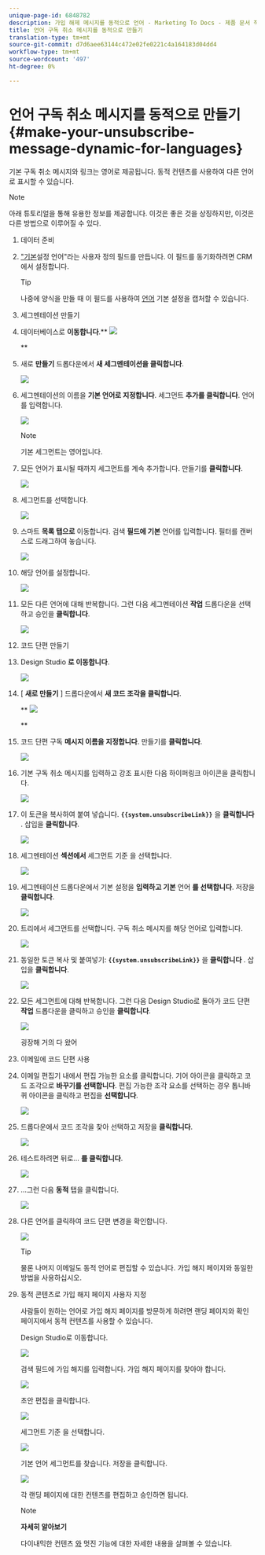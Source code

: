 ```yaml
---
unique-page-id: 6848782
description: 가입 해제 메시지를 동적으로 언어 - Marketing To Docs - 제품 문서 작성
title: 언어 구독 취소 메시지를 동적으로 만들기
translation-type: tm+mt
source-git-commit: d7d6aee63144c472e02fe0221c4a164183d04dd4
workflow-type: tm+mt
source-wordcount: '497'
ht-degree: 0%

---
```



# 언어 구독 취소 메시지를 동적으로 만들기 {#make-your-unsubscribe-message-dynamic-for-languages}

기본 구독 취소 메시지와 링크는 영어로 제공됩니다. 동적 컨텐츠를 사용하여 다른 언어로 표시할 수 있습니다.

>[!NOTE]
>
>아래 튜토리얼을 통해 유용한 정보를 제공합니다. 이것은 좋은 것을 상징하지만, 이것은 다른 방법으로 이루어질 수 있다.

1. 데이터 준비
1. [&quot;기본](../../../../product-docs/administration/field-management/create-a-custom-field-in-marketo.md)설정 언어&quot;라는 사용자 정의 필드를 만듭니다. 이 필드를 동기화하려면 CRM에서 설정합니다.

   >[!TIP]
   >
   >나중에 양식을 만들 때 이 필드를 사용하여 [언어](../../../../product-docs/demand-generation/forms/creating-a-form/create-a-form.md) 기본 설정을 캡처할 수 있습니다.

1. 세그멘테이션 만들기
1. 데이터베이스로 **이동합니다**.** ![](assets/db.png)

   **

1. 새로 **만들기** 드롭다운에서 **새 세그멘테이션을 클릭합니다**.

   ![](assets/two.png)

1. 세그멘테이션의 이름을 **기본 언어로 지정합니다**. 세그먼트 **추가를 클릭합니다**. 언어를 입력합니다.

   ![](assets/image2015-3-9-8-3a33-3a44.png)

   >[!NOTE]
   >
   >기본 세그먼트는 영어입니다.

1. 모든 언어가 표시될 때까지 세그먼트를 계속 추가합니다. 만들기를 **클릭합니다**.

   ![](assets/image2015-3-9-8-3a38-3a5.png)

1. 세그먼트를 선택합니다.

   ![](assets/image2015-3-9-8-3a38-3a17.png)

1. 스마트 **목록 탭으로** 이동합니다. 검색 **필드에 기본** 언어를 입력합니다. 필터를 캔버스로 드래그하여 놓습니다.

   ![](assets/six.png)

1. 해당 언어를 설정합니다.

   ![](assets/seven.png)

1. 모든 다른 언어에 대해 반복합니다. 그런 다음 세그멘테이션 **작업** 드롭다운을 선택하고 승인을 **클릭합니다**.

   ![](assets/image2015-3-9-8-3a39-3a36.png)

1. 코드 단편 만들기
1. Design Studio **로 이동합니다**.

   ![](assets/ds.png)

1. [ **새로 만들기** ] 드롭다운에서 **새 코드 조각을 클릭합니다**.

   ** ![](assets/ten.png)

   **

1. 코드 단편 구독 **메시지 이름을 지정합니다**. 만들기를 **클릭합니다**.

   ![](assets/image2015-3-9-8-3a40-3a54.png)

1. 기본 구독 취소 메시지를 입력하고 강조 표시한 다음 하이퍼링크 아이콘을 클릭합니다.

   ![](assets/image2015-3-9-8-3a41-3a47.png)

1. 이 토큰을 복사하여 붙여 넣습니다. **`{{system.unsubscribeLink}}`** 을 **클릭합니다** . 삽입을 **클릭합니다**.

   ![](assets/image2015-3-9-8-3a43-3a17.png)

1. 세그멘테이션 **섹션에서** 세그먼트 기준 을 선택합니다.

   ![](assets/image2015-3-9-8-3a44-3a16.png)

1. 세그멘테이션 드롭다운에서 기본 설정을 **입력하고 기본** 언어 **를 선택합니다**. 저장을 **클릭합니다**.

   ![](assets/image2015-3-9-8-3a44-3a32.png)

1. 트리에서 세그먼트를 선택합니다. 구독 취소 메시지를 해당 언어로 입력합니다.

   ![](assets/image2015-3-9-8-3a45-3a43.png)

1. 동일한 토큰 복사 및 붙여넣기: **`{{system.unsubscribeLink}}`** 을 **클릭합니다** . 삽입을 **클릭합니다**.

   ![](assets/image2015-3-9-8-3a47-3a4.png)

1. 모든 세그먼트에 대해 반복합니다. 그런 다음 Design Studio로 돌아가 코드 단편 **작업** 드롭다운을 클릭하고 승인을 **클릭합니다**.

   ![](assets/image2015-3-9-8-3a47-3a34.png)

   굉장해 거의 다 왔어

1. 이메일에 코드 단편 사용
1. 이메일 편집기 내에서 편집 가능한 요소를 클릭합니다. 기어 아이콘을 클릭하고 코드 조각으로 **바꾸기를 선택합니다**. 편집 가능한 조각 요소를 선택하는 경우 톱니바퀴 아이콘을 클릭하고 편집을 **선택합니다**.

   ![](assets/4.1.png)

1. 드롭다운에서 코드 조각을 찾아 선택하고 저장을 **클릭합니다**.

   ![](assets/image2015-3-9-8-3a50-3a16.png)

1. 테스트하려면 뒤로... **를 클릭합니다**.

   ![](assets/4.3.png)

1. ...그런 다음 **동적** 탭을 클릭합니다.

   ![](assets/4.4.png)

1. 다른 언어를 클릭하여 코드 단편 변경을 확인합니다.

   ![](assets/4.5.png)

   >[!TIP]
   >
   >물론 나머지 이메일도 동적 언어로 편집할 수 있습니다. 가입 해지 페이지와 동일한 방법을 사용하십시오.

1. 동적 콘텐츠로 가입 해지 페이지 사용자 지정

   사람들이 원하는 언어로 가입 해지 페이지를 방문하게 하려면 랜딩 페이지와 확인 페이지에서 동적 컨텐츠를 사용할 수 있습니다.

   Design Studio로 이동합니다.

   ![](assets/ds.png)

   검색 필드에 가입 해지를 입력합니다. 가입 해지 페이지를 찾아야 합니다.

   ![](assets/image2015-3-9-8-3a51-3a53.png)

   초안 편집을 클릭합니다.

   ![](assets/image2015-3-9-8-3a52-3a23.png)

   세그먼트 기준 을 선택합니다.

   ![](assets/image2015-3-9-8-3a52-3a57.png)

   기본 언어 세그먼트를 찾습니다. 저장을 클릭합니다.

   ![](assets/image2015-3-9-8-3a53-3a54.png)

   각 랜딩 페이지에 대한 컨텐츠를 편집하고 승인하면 됩니다.

   >[!NOTE]
   >
   >**자세히 알아보기**
   >
   >
   >다이내믹한 컨텐츠 [와](../../../../product-docs/personalization/segmentation-and-snippets/segmentation/understanding-dynamic-content.md) 멋진 기능에 대한 자세한 내용을 살펴볼 수 있습니다.

